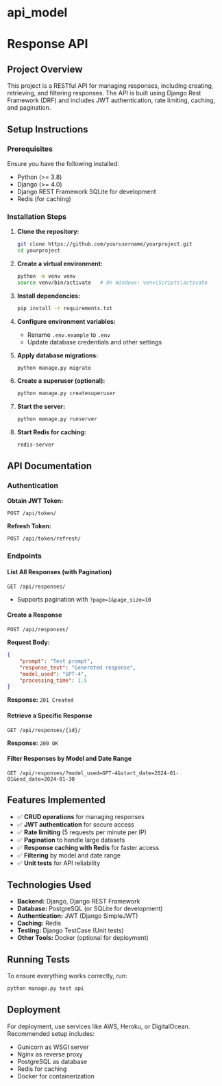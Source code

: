 # api_model

# Response API

## Project Overview
This project is a RESTful API for managing responses, including creating, retrieving, and filtering responses. The API is built using Django Rest Framework (DRF) and includes JWT authentication, rate limiting, caching, and pagination.

## Setup Instructions

### Prerequisites
Ensure you have the following installed:
- Python (>= 3.8)
- Django (>= 4.0)
- Django REST Framework
   SQLite for development
- Redis (for caching)

### Installation Steps

1. **Clone the repository:**
   ```bash
   git clone https://github.com/yourusername/yourproject.git
   cd yourproject
   ```

2. **Create a virtual environment:**
   ```bash
   python -m venv venv
   source venv/bin/activate   # On Windows: venv\Scripts\activate
   ```

3. **Install dependencies:**
   ```bash
   pip install -r requirements.txt
   ```

4. **Configure environment variables:**
   - Rename `.env.example` to `.env`
   - Update database credentials and other settings

5. **Apply database migrations:**
   ```bash
   python manage.py migrate
   ```

6. **Create a superuser (optional):**
   ```bash
   python manage.py createsuperuser
   ```

7. **Start the server:**
   ```bash
   python manage.py runserver
   ```

8. **Start Redis for caching:**
   ```bash
   redis-server
   ```

## API Documentation

### Authentication

**Obtain JWT Token:**
```http
POST /api/token/
```
**Refresh Token:**
```http
POST /api/token/refresh/
```

### Endpoints

#### List All Responses (with Pagination)
```http
GET /api/responses/
```
- Supports pagination with `?page=1&page_size=10`

#### Create a Response
```http
POST /api/responses/
```
**Request Body:**
```json
{
    "prompt": "Test prompt",
    "response_text": "Generated response",
    "model_used": "GPT-4",
    "processing_time": 1.5
}
```
**Response:** `201 Created`

#### Retrieve a Specific Response
```http
GET /api/responses/{id}/
```
**Response:** `200 OK`

#### Filter Responses by Model and Date Range
```http
GET /api/responses/?model_used=GPT-4&start_date=2024-01-01&end_date=2024-01-30
```

## Features Implemented
- ✅ **CRUD operations** for managing responses
- ✅ **JWT authentication** for secure access
- ✅ **Rate limiting** (5 requests per minute per IP)
- ✅ **Pagination** to handle large datasets
- ✅ **Response caching with Redis** for faster access
- ✅ **Filtering** by model and date range
- ✅ **Unit tests** for API reliability

## Technologies Used
- **Backend:** Django, Django REST Framework
- **Database:** PostgreSQL (or SQLite for development)
- **Authentication:** JWT (Django SimpleJWT)
- **Caching:** Redis
- **Testing:** Django TestCase (Unit tests)
- **Other Tools:** Docker (optional for deployment)

## Running Tests
To ensure everything works correctly, run:
```bash
python manage.py test api
```

## Deployment
For deployment, use services like AWS, Heroku, or DigitalOcean. Recommended setup includes:
- Gunicorn as WSGI server
- Nginx as reverse proxy
- PostgreSQL as database
- Redis for caching
- Docker for containerization


